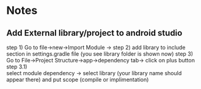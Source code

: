 # Notes

## Add External library/project to android studio

step 1) Go to file->new->Import Module -> <choose library or project folder>
step 2) add library to include section in settings.gradle file (you see library folder is shown now)
step 3) Go to File->Project Structure->app->dependency tab-> click on plus button
	step 3.1)	
			select module dependency -> select library (your library name should appear there)
			and put scope (compile or implimentation)
